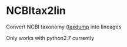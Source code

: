 # NCBItax2lin

Convert NCBI taxonomy ([taxdump](ftp://ftp.ncbi.nlm.nih.gov/pub/taxonomy/) into
lineages

Only works with python2.7 currently
